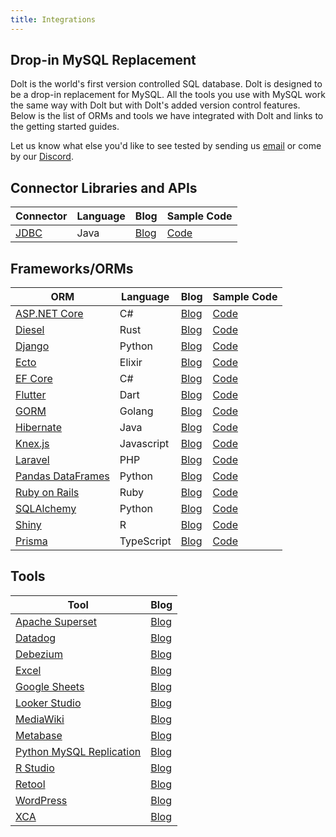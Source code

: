 ```yaml
---
title: Integrations
---
```


## Drop-in MySQL Replacement

Dolt is the world's first version controlled SQL database. Dolt is designed to be a drop-in replacement for MySQL. All the tools you use with MySQL work the same way with Dolt but with Dolt's added version control features. Below is the list of ORMs and tools we have integrated with Dolt and links to the getting started guides.

Let us know what else you'd like to see tested by sending us [email](mailto:interest@dolthub.com) or come by our [Discord](https://discord.gg/gqr7K4VNKe).

## Connector Libraries and APIs

| Connector                                                            | Language | Blog                                                                           | Sample Code                                                                  |
|----------------------------------------------------------------------|----------| ------------------------------------------------------------------------------ | ---------------------------------------------------------------------------- |
| [JDBC](https://docs.oracle.com/javase/8/docs/technotes/guides/jdbc/) | Java     | [Blog](https://www.dolthub.com/blog/2024-10-11-dolt-with-jdbc/)   | [Code](https://github.com/dolthub/dolt-jdbc-sample)               |

## Frameworks/ORMs

| ORM                                                                                       | Language   | Blog                                                                           | Sample Code                                                                  |
| ----------------------------------------------------------------------------------------- | ---------- | ------------------------------------------------------------------------------ | ---------------------------------------------------------------------------- |
| [ASP.NET Core](https://learn.microsoft.com/en-us/aspnet/core/introduction-to-aspnet-core) | C#         | [Blog](https://www.dolthub.com/blog/2024-02-28-works-with-dolt-dotnet-webapp/) | [Code](https://github.com/dolthub/dolt-dotnet-webapp-sample)                 |
| [Diesel](https://diesel.rs/)                                                              | Rust       | [Blog](https://www.dolthub.com/blog/2024-08-30-dolt-diesel-getting-started/)   | [Code](https://github.com/dolthub/dolt-diesel-getting-started)               |
| [Django](https://www.djangoproject.com/)                                                  | Python     | [Blog](https://www.dolthub.com/blog/2024-01-31-dolt-django/)                   | [Code](https://github.com/dolthub/dolt_django)                               |
| [Ecto](https://hexdocs.pm/ecto/Ecto.html)                                                 | Elixir     | [Blog](https://www.dolthub.com/blog/2021-07-16-ecto-dolt/)                     | [Code](https://github.com/VinaiRachakonda/Ecto-Dolt-Sample)                  |
| [EF Core](https://learn.microsoft.com/en-us/ef/core/)                                     | C#         | [Blog](https://www.dolthub.com/blog/2023-12-04-works-with-dolt-efcore/)        | [Code](https://github.com/dolthub/efcore-sample)                             |
| [Flutter](https://flutter.dev/)                                                           | Dart       | [Blog](https://www.dolthub.com/blog/2024-09-20-flutter-and-dolt/)              | [Code](https://github.com/dolthub/dolt-flutter-example)                      |
| [GORM](https://gorm.io/docs/)                                                             | Golang     | [Blog](https://www.dolthub.com/blog/2024-03-15-gorm-with-dolt)                 | [Code](https://github.com/dolthub/gorm-demo)                                 |
| [Hibernate ](https://hibernate.org/)                                                      | Java       | [Blog](https://www.dolthub.com/blog/2023-11-13-dolt-on-hibernate/)             | [Code](https://github.com/dolthub/hibernate-sample)                          |
| [Knex.js](https://knexjs.org/)                                                            | Javascript | [Blog](https://www.dolthub.com/blog/2023-09-27-dolt-and-knexjs/)               | [Code](https://github.com/dolthub/dolt-knexjs-example)                       |
| [Laravel](https://laravel.com/)                                                           | PHP        | [Blog](https://www.dolthub.com/blog/2024-01-08-dolt-laravel/)                  | [Code](https://github.com/dolthub/chirper)                                   |
| [Pandas DataFrames](https://pandas.pydata.org/docs/reference/api/pandas.DataFrame.html)   | Python     | [Blog](https://www.dolthub.com/blog/2024-06-07-dolt-pandas-dataframes/)        | [Code](https://github.com/dolthub/dolt-pandas-dataframes)                    |
| [Ruby on Rails](https://rubyonrails.org/)                                                 | Ruby       | [Blog](https://www.dolthub.com/blog/2024-02-09-dolt-ruby-on-rails/)            | [Code](https://github.com/dolthub/dolt_rails)                                |
| [SQLAlchemy](https://www.sqlalchemy.org/)                                                 | Python     | [Blog](https://www.dolthub.com/blog/2023-07-12-sql-alchemy-getting-started/)   | [Code](https://github.com/timsehn/dolt-sqlalchemy-getting-started/tree/main) |
| [Shiny](https://shiny.posit.co/)                                                          | R          | [Blog](https://www.dolthub.com/blog/2024-04-26-dolt-r-shiny/)                  | [Code](https://github.com/dolthub/dolt_shiny)                                |
| [Prisma](https://www.prisma.io/)                                                          | TypeScript | [Blog](https://www.dolthub.com/blog/2024-06-28-dolt-and-prisma/)               | [Code](https://github.com/dolthub/dolt-prisma-example)                       |

## Tools

| Tool                                                                                       | Blog                                                                                      |
| ------------------------------------------------------------------------------------------ | ----------------------------------------------------------------------------------------- |
| [Apache Superset](https://superset.apache.org/)                                            | [Blog](https://www.dolthub.com/blog/2023-01-27-dolt-superset/)                            |
| [Datadog](https://www.datadoghq.com/)                                                      | [Blog](https://www.dolthub.com/blog/2024-05-17-dolt-datadog-dashboards/)                  |
| [Debezium](https://debezium.io/)                                                           | [Blog](https://www.dolthub.com/blog/2024-07-19-debezium-works-with-dolt/)                 |
| [Excel](https://www.microsoft.com/en-us/microsoft-365/excel)                               | [Blog](https://www.dolthub.com/blog/2023-11-24-dolt-excel)                                |
| [Google Sheets](https://www.google.com/sheets/about/#overview)                             | [Blog](https://www.dolthub.com/blog/2023-09-15-dolt-google-sheets/)                       |
| [Looker Studio](https://lookerstudio.google.com/)                                          | [Blog](https://www.dolthub.com/blog/2023-02-13-dolt-looker/)                              |
| [MediaWiki](https://www.mediawiki.org/wiki/MediaWiki)                                      | [Blog](https://www.dolthub.com/blog/2024-04-05-dolt-mediawiki-wikipedia/)                 |
| [Metabase](https://github.com/metabase/metabase)                                           | [Blog](https://www.dolthub.com/blog/2024-01-24-dolt-metabase/)                            |
| [Python MySQL Replication](https://github.com/julien-duponchelle/python-mysql-replication) | [Blog](https://www.dolthub.com/blog/2024-08-08-python-mysql-replication-works-with-dolt/) |
| [R Studio](https://posit.co/download/rstudio-desktop/)                                     | [Blog](https://www.dolthub.com/blog/2022-02-14-dolt-and-r/)                               |
| [Retool](https://retool.com/)                                                              | [Blog](https://www.dolthub.com/blog/2023-01-03-superpower-retool-with-dolt/)              |
| [WordPress](https://wordpress.com/)                                                        | [Blog](https://www.dolthub.com/blog/2023-08-04-wordpress-on-dolt/)                        |
| [XCA](https://hohnstaedt.de/xca/)                                                          | [Blog](https://www.dolthub.com/blog/2023-08-21-xca-on-dolt/)                              |
